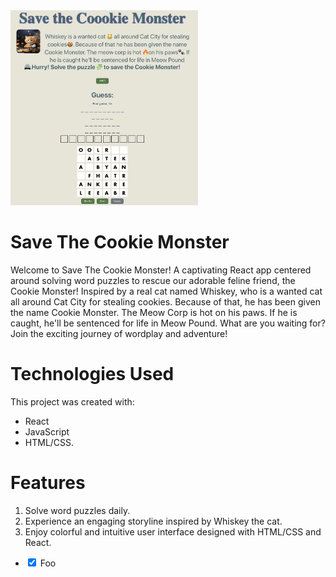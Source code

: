 <img src="cat.png" width="300"/>

# Save The Cookie Monster

Welcome to Save The Cookie Monster! A captivating React app centered around solving word puzzles to rescue our adorable feline friend, the Cookie Monster! Inspired by a real cat named Whiskey, who is a wanted cat all around Cat City for stealing cookies. Because of that, he has been given the name Cookie Monster. The Meow Corp is hot on his paws. If he is caught, he'll be sentenced for life in Meow Pound. What are you waiting for? Join the exciting journey of wordplay and adventure!

# Technologies Used
This project was created with:
- React
- JavaScript
- HTML/CSS.

# Features
1. Solve word puzzles daily.
2. Experience an engaging storyline inspired by Whiskey the cat.
3. Enjoy colorful and intuitive user interface designed with HTML/CSS and React.

<ul>
  <li>
     <input type="checkbox" checked>
     Foo
  </li>
</ul>

